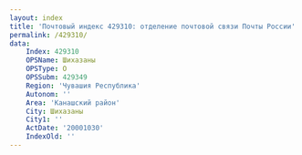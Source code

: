 ```yaml
---
layout: index
title: 'Почтовый индекс 429310: отделение почтовой связи Почты России'
permalink: /429310/
data:
    Index: 429310
    OPSName: Шихазаны
    OPSType: О
    OPSSubm: 429349
    Region: 'Чувашия Республика'
    Autonom: ''
    Area: 'Канашский район'
    City: Шихазаны
    City1: ''
    ActDate: '20001030'
    IndexOld: ''
---
```

